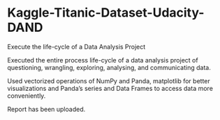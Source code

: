 # Kaggle-Titanic-Dataset-Udacity-DAND
Execute the life-cycle of a Data Analysis Project

Executed the entire process life-cycle of a data analysis project of questioning, wrangling, exploring, analysing, and
communicating data.
 
Used vectorized operations of NumPy and Panda, matplotlib for better visualizations and Panda’s series and Data
Frames to access data more conveniently.

Report has been uploaded.
